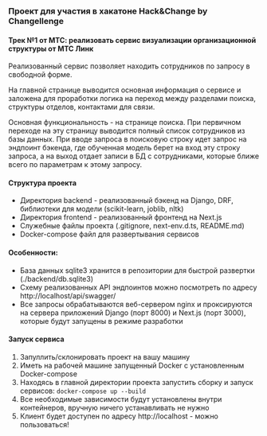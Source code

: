
### Проект для участия в хакатоне Hack&Change by Changellenge

#### Трек №1 от МТС: реализовать сервис визуализации организационной структуры от МТС Линк

Реализованный сервис позволяет находить сотрудников по запросу в свободной форме.

На главной странице выводится основная информация о сервисе и заложена для проработки логика на переход между разделами
поиска, структуры отделов, контактами для связи.

Основная функциональность - на странице поиска. При первичном переходе на эту страницу выводится полный список 
сотрудников из базы данных. При вводе запроса в поисковую строку идет запрос на эндпоинт бэкенда, где обученная модель 
берет на вход эту строку запроса, а на выход отдает записи в БД с сотрудниками, которые ближе всего по параметрам
к этому запросу.

#### Структура проекта

- Директория backend - реализованный бэкенд на Django, DRF, библиотеки для модели (scikit-learn, joblib, nltk)
- Директория frontend - реализованный фронтенд на Next.js
- Служебные файлы проекта (.gitignore, next-env.d.ts, README.md)
- Docker-compose файл для развертывания сервисов

#### Особенности:
- База данных sqlite3 хранится в репозитории для быстрой развертки (./backend/db.sqlite3)
- Схему реализованных API эндпоинтов можно посмотреть по адресу http://localhost/api/swagger/
- Все запросы обрабатываются веб-сервером nginx и проксируются на сервера приложений Django (порт 8000) и Next.js 
(порт 3000), которые будут запущены в режиме разработки


#### Запуск сервиса

1. Запуллить/склонировать проект на вашу машину
2. Иметь на рабочей машине запущенный Docker с установленным Docker-compose
3. Находясь в главной директории проекта запустить сборку и запуск сервисов: `docker-compose up --build`
4. Все необходимые зависимости будут установлены внутри контейнеров, вручную ничего устанавливать не нужно
5. Клиент будет доступен по адресу http://localhost - можно пользоваться!



